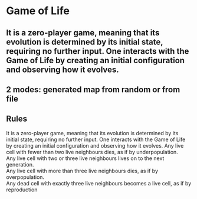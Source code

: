 # Game of Life
## It is a zero-player game, meaning that its evolution is determined by its initial state, requiring no further input. One interacts with the Game of Life by creating an initial configuration and observing how it evolves.  
## 2 modes: generated map from random or from file
## Rules  
It is a zero-player game, meaning that its evolution is determined by its initial state, requiring no further input. One interacts with the Game of Life by creating an initial configuration and observing how it evolves.
Any live cell with fewer than two live neighbours dies, as if by underpopulation.  
Any live cell with two or three live neighbours lives on to the next generation.  
Any live cell with more than three live neighbours dies, as if by overpopulation.  
Any dead cell with exactly three live neighbours becomes a live cell, as if by reproduction  
